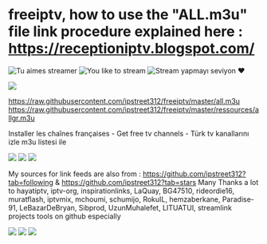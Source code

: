 # freeiptv, how to use the "ALL.m3u" file link procedure explained here : https://receptioniptv.blogspot.com/

![Tu aimes streamer](https://img.shields.io/badge/Tu%20aimes%20streamer%20%3F%20Tr%C3%A8s%20bien%20%21%20Ici%20c%27est%20%C3%A0%20toi%20%3A%29-8A2BE2)
![You like to stream](https://img.shields.io/badge/You%20like%20to%20stream%20%3F%20Good%20%21%20Here%20it%27s%20yours%20%3A%29-blue)
![Stream yapmayı seviyon](https://img.shields.io/badge/Stream%20yapmay%C4%B1%20seviyon%20%3F%20%C4%B0%C5%9Fte%20bu%20%21%20Buras%C4%B1%20senin%20%3A%29-green)
❤️

<img src="https://github.com/ipstreet312/freeiptv/blob/master/ressources/infos/barkers/groups1602.png?raw=true">

https://raw.githubusercontent.com/ipstreet312/freeiptv/master/all.m3u
https://raw.githubusercontent.com/ipstreet312/freeiptv/master/ressources/allgr.m3u

Installer les chaînes françaises - Get free tv channels - Türk tv kanallarını izle m3u listesi ile

<img src="http://i.ibb.co/19nnp7n/Screenshot-20220929-084632.png">

<img src="http://i.ibb.co/RTgmmSd/1gen1.png">

<img src="http://i.ibb.co/PGHHzN9/Screenshot-20221116-080112.png">

My sources for link feeds are also from : https://github.com/ipstreet312?tab=following & https://github.com/ipstreet312?tab=stars
Many Thanks a lot to hayatiptv, iptv-org, inspirationlinks, LaQuay, BG47510, rideordie16, muratflash, iptvmix, mchoumi, schumijo, RokuIL, hemzaberkane, Paradise-91, LeBazarDeBryan, Sibprod, UzunMuhalefet, LITUATUI, streamlink projects tools on github especially

<img src="https://i.ibb.co/566zZTz/power240205.jpg">

<img src="https://i.ibb.co/fMdnbfk/deluxe240205.jpg">

<img src="https://i.ibb.co/bPbpR36/france240205.jpg">
